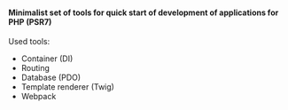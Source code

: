 #### Minimalist set of tools for quick start of development of applications for PHP (PSR7)


Used tools:
- Container (DI)
- Routing
- Database (PDO)
- Template renderer (Twig)
- Webpack